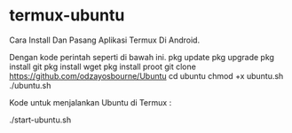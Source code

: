 # termux-ubuntu

Cara Install Dan Pasang Aplikasi Termux Di Android. 

Dengan kode perintah seperti di bawah ini.
pkg update
pkg upgrade
pkg install git
pkg install wget
pkg install proot
git clone https://github.com/odzayosbourne/Ubuntu
cd ubuntu
chmod +x ubuntu.sh
./ubuntu.sh

Kode untuk menjalankan Ubuntu di Termux : 

./start-ubuntu.sh

